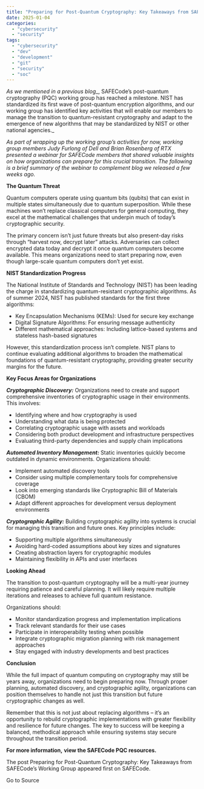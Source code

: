 ```yaml
---
title: "Preparing for Post-Quantum Cryptography: Key Takeaways from SAFECode’s Working Group"
date: 2025-01-04
categories: 
  - "cybersecurity"
  - "security"
tags: 
  - "cybersecurity"
  - "dev"
  - "development"
  - "git"
  - "security"
  - "soc"
---
```


_As we mentioned in a previous blog__, SAFECode’s post-quantum cryptography (PQC) working group has reached a milestone. NIST has standardized its first wave of post-quantum encryption algorithms, and our working group has identified key activities that will enable our members to manage the transition to quantum-resistant cryptography and adapt to the emergence of new algorithms that may be standardized by NIST or other national agencies._

_As part of wrapping up the working group’s activities for now, working group members Judy Furlong of Dell and Brian Rosenberg of RTX presented a webinar for SAFECode members that shared valuable insights on how organizations can prepare for this crucial transition. The following is a brief summary of the webinar to complement_ _blog_ _we released a few weeks ago._

**The Quantum Threat**

Quantum computers operate using quantum bits (qubits) that can exist in multiple states simultaneously due to quantum superposition. While these machines won’t replace classical computers for general computing, they excel at the mathematical challenges that underpin much of today’s cryptographic security.

The primary concern isn’t just future threats but also present-day risks through “harvest now, decrypt later” attacks. Adversaries can collect encrypted data today and decrypt it once quantum computers become available. This means organizations need to start preparing now, even though large-scale quantum computers don’t yet exist.

**NIST Standardization Progress**

The National Institute of Standards and Technology (NIST) has been leading the charge in standardizing quantum-resistant cryptographic algorithms. As of summer 2024, NIST has published standards for the first three algorithms:

- Key Encapsulation Mechanisms (KEMs): Used for secure key exchange
- Digital Signature Algorithms: For ensuring message authenticity
- Different mathematical approaches: Including lattice-based systems and stateless hash-based signatures

However, this standardization process isn’t complete. NIST plans to continue evaluating additional algorithms to broaden the mathematical foundations of quantum-resistant cryptography, providing greater security margins for the future.

**Key Focus Areas for Organizations**

**_Cryptographic Discovery:_** Organizations need to create and support comprehensive inventories of cryptographic usage in their environments. This involves:

- Identifying where and how cryptography is used
- Understanding what data is being protected
- Correlating cryptographic usage with assets and workloads
- Considering both product development and infrastructure perspectives
- Evaluating third-party dependencies and supply chain implications

**_Automated Inventory Management:_** Static inventories quickly become outdated in dynamic environments. Organizations should:

- Implement automated discovery tools
- Consider using multiple complementary tools for comprehensive coverage
- Look into emerging standards like Cryptographic Bill of Materials (CBOM)
- Adapt different approaches for development versus deployment environments

**_Cryptographic Agility:_** Building cryptographic agility into systems is crucial for managing this transition and future ones. Key principles include:

- Supporting multiple algorithms simultaneously
- Avoiding hard-coded assumptions about key sizes and signatures
- Creating abstraction layers for cryptographic modules
- Maintaining flexibility in APIs and user interfaces

**Looking Ahead**

The transition to post-quantum cryptography will be a multi-year journey requiring patience and careful planning. It will likely require multiple iterations and releases to achieve full quantum resistance.

Organizations should:

- Monitor standardization progress and implementation implications
- Track relevant standards for their use cases
- Participate in interoperability testing when possible
- Integrate cryptographic migration planning with risk management approaches
- Stay engaged with industry developments and best practices

**Conclusion**

While the full impact of quantum computing on cryptography may still be years away, organizations need to begin preparing now. Through proper planning, automated discovery, and cryptographic agility, organizations can position themselves to handle not just this transition but future cryptographic changes as well.

Remember that this is not just about replacing algorithms – it’s an opportunity to rebuild cryptographic implementations with greater flexibility and resilience for future changes. The key to success will be keeping a balanced, methodical approach while ensuring systems stay secure throughout the transition period.

**For more information,** **view the SAFECode PQC resources.** 

The post Preparing for Post-Quantum Cryptography: Key Takeaways from SAFECode’s Working Group appeared first on SAFECode.

Go to Source
